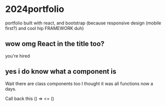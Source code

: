 # 2024portfolio
portfolio built with react, and bootstrap (because responsive design (mobile first?) and cool hip FRAMEWORK duh) 
## wow omg React in the title too?

you're hired

## yes i do know what a component is
Wait there are class components too I thought it was all functions now a days.

Call back this () => <= ()
